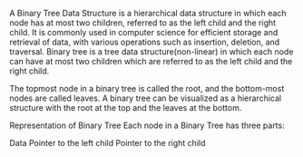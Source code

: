 A Binary Tree Data Structure is a hierarchical data structure in which each node has at most two children, referred to as the left child and the right child. It is commonly used in computer science for efficient storage and retrieval of data, with various operations such as insertion, deletion, and traversal.
Binary tree is a tree data structure(non-linear) in which each node can have at most two children which are referred to as the left child and the right child. 

The topmost node in a binary tree is called the root, and the bottom-most nodes are called leaves. A binary tree can be visualized as a hierarchical structure with the root at the top and the leaves at the bottom.

Representation of Binary Tree
Each node in a Binary Tree has three parts:

Data
Pointer to the left child
Pointer to the right child
